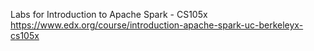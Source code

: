 Labs for Introduction to Apache Spark - CS105x
https://www.edx.org/course/introduction-apache-spark-uc-berkeleyx-cs105x
